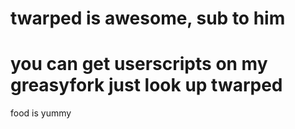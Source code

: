 # twarped is awesome, sub to him
# you can get userscripts on my greasyfork just look up twarped
food is yummy

